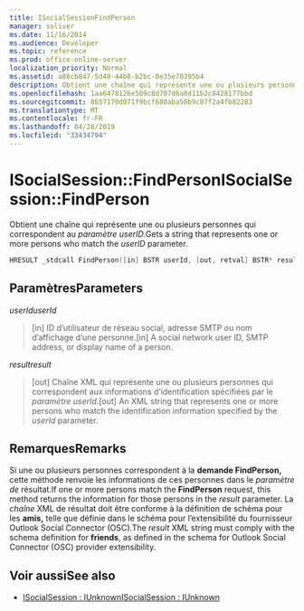 ```yaml
---
title: ISocialSessionFindPerson
manager: soliver
ms.date: 11/16/2014
ms.audience: Developer
ms.topic: reference
ms.prod: office-online-server
localization_priority: Normal
ms.assetid: a86cb847-5d49-44b8-b2bc-0e35e70395b4
description: Obtient une chaîne qui représente une ou plusieurs personnes qui correspondent au paramètre userID.
ms.openlocfilehash: 1aa6478126e509c8d707d6a8d11b2c8428177bbd
ms.sourcegitcommit: 8657170d071f9bcf680aba50b9c07f2a4fb82283
ms.translationtype: MT
ms.contentlocale: fr-FR
ms.lasthandoff: 04/28/2019
ms.locfileid: "33434794"
---
```

# <a name="isocialsessionfindperson"></a><span data-ttu-id="f71d8-103">ISocialSession::FindPerson</span><span class="sxs-lookup"><span data-stu-id="f71d8-103">ISocialSession::FindPerson</span></span>

<span data-ttu-id="f71d8-104">Obtient une chaîne qui représente une ou plusieurs personnes qui correspondent au _paramètre userID._</span><span class="sxs-lookup"><span data-stu-id="f71d8-104">Gets a string that represents one or more persons who match the  _userID_ parameter.</span></span> 
  
```cpp
HRESULT _stdcall FindPerson([in] BSTR userId, [out, retval] BSTR* result);
```

## <a name="parameters"></a><span data-ttu-id="f71d8-105">Paramètres</span><span class="sxs-lookup"><span data-stu-id="f71d8-105">Parameters</span></span>

<span data-ttu-id="f71d8-106">_userId_</span><span class="sxs-lookup"><span data-stu-id="f71d8-106">_userId_</span></span>
  
> <span data-ttu-id="f71d8-107">[in] ID d’utilisateur de réseau social, adresse SMTP ou nom d’affichage d’une personne.</span><span class="sxs-lookup"><span data-stu-id="f71d8-107">[in] A social network user ID, SMTP address, or display name of a person.</span></span>
    
<span data-ttu-id="f71d8-108">_result_</span><span class="sxs-lookup"><span data-stu-id="f71d8-108">_result_</span></span>
  
> <span data-ttu-id="f71d8-109">[out] Chaîne XML qui représente une ou plusieurs personnes qui correspondent aux informations d’identification spécifiées par le _paramètre userId._</span><span class="sxs-lookup"><span data-stu-id="f71d8-109">[out] An XML string that represents one or more persons who match the identification information specified by the  _userId_ parameter.</span></span> 
    
## <a name="remarks"></a><span data-ttu-id="f71d8-110">Remarques</span><span class="sxs-lookup"><span data-stu-id="f71d8-110">Remarks</span></span>

<span data-ttu-id="f71d8-111">Si une ou plusieurs personnes correspondent à la **demande FindPerson,** cette méthode renvoie les informations de ces personnes dans le  _paramètre de_ résultat.</span><span class="sxs-lookup"><span data-stu-id="f71d8-111">If one or more persons match the **FindPerson** request, this method returns the information for those persons in the  _result_ parameter.</span></span> <span data-ttu-id="f71d8-112">La  _chaîne_ XML de résultat doit être conforme à la définition de schéma pour les **amis,** telle que définie dans le schéma pour l’extensibilité du fournisseur Outlook Social Connector (OSC).</span><span class="sxs-lookup"><span data-stu-id="f71d8-112">The  _result_ XML string must comply with the schema definition for **friends**, as defined in the schema for Outlook Social Connector (OSC) provider extensibility.</span></span> 
  
## <a name="see-also"></a><span data-ttu-id="f71d8-113">Voir aussi</span><span class="sxs-lookup"><span data-stu-id="f71d8-113">See also</span></span>

- [<span data-ttu-id="f71d8-114">ISocialSession : IUnknown</span><span class="sxs-lookup"><span data-stu-id="f71d8-114">ISocialSession : IUnknown</span></span>](isocialsessioniunknown.md)

